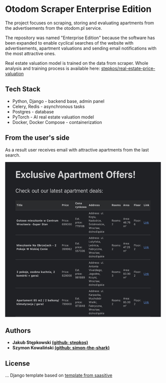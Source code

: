 # Otodom Scraper Enterprise Edition

The project focuses on scraping, storing and evaluating apartments from the advertisements from the otodom.pl service.

The repository was named "Enterprise Edition" because the software has been expanded to enable cyclical searches of the website with advertisements, apartment valuations and sending email notifications with the most attractive ones.

Real estate valuation model is trained on the data from scraper. Whole analysis and training process is available here: [stepkos/real-estate-price-valuation](https://github.com/stepkos/real-estate-price-valuation)

## Tech Stack

- Python, Django - backend base, admin panel
- Celery, Redis - asynchronous tasks
- Postgres - database
- PyTorch - AI real estate valuation model
- Docker, Docker Compose - containerization

## From the user's side

As a result user receives email with attractive apartments from the last search.

<p>
  <img src="https://github.com/stepkos/otodom-scraper-enterprise-edition/blob/main/docs/screens/result_email.jpg" alt="Result email screen" height="500">
</p>

## Authors

- **Jakub Stępkowski [(github: stepkos)](https://github.com/stepkos/)**
- **Szymon Kowaliński [(github: simon-the-shark)](https://github.com/simon-the-shark)**

## License

...
Django template based on [template from saasitive](https://github.com/saasitive/docker-compose-django-celery-redis-postgres/)

